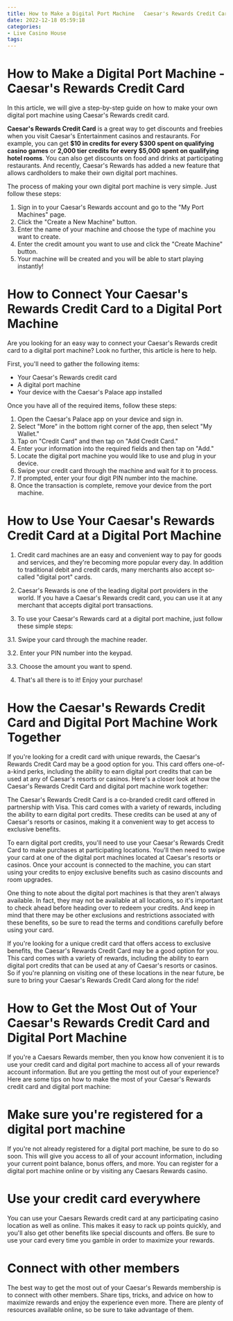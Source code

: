 ```yaml
---
title: How to Make a Digital Port Machine   Caesar's Rewards Credit Card
date: 2022-12-18 05:59:18
categories:
- Live Casino House
tags:
---
```



#  How to Make a Digital Port Machine - Caesar's Rewards Credit Card

In this article, we will give a step-by-step guide on how to make your own digital port machine using Caesar's Rewards credit card.

**Caesar's Rewards Credit Card** is a great way to get discounts and freebies when you visit Caesar's Entertainment casinos and restaurants. For example, you can get **$10 in credits for every $300 spent on qualifying casino games** or **2,000 tier credits for every $5,000 spent on qualifying hotel rooms**. You can also get discounts on food and drinks at participating restaurants. And recently, Caesar's Rewards has added a new feature that allows cardholders to make their own digital port machines.

The process of making your own digital port machine is very simple. Just follow these steps:

1. Sign in to your Caesar's Rewards account and go to the "My Port Machines" page.
2. Click the "Create a New Machine" button.
3. Enter the name of your machine and choose the type of machine you want to create.
4. Enter the credit amount you want to use and click the "Create Machine" button.
5. Your machine will be created and you will be able to start playing instantly!

#  How to Connect Your Caesar's Rewards Credit Card to a Digital Port Machine

Are you looking for an easy way to connect your Caesar's Rewards credit card to a digital port machine? Look no further, this article is here to help.

First, you'll need to gather the following items:
- Your Caesar's Rewards credit card 
- A digital port machine 
- Your device with the Caesar's Palace app installed 

Once you have all of the required items, follow these steps:
1. Open the Caesar's Palace app on your device and sign in. 
2. Select "More" in the bottom right corner of the app, then select "My Wallet." 
3. Tap on "Credit Card" and then tap on "Add Credit Card." 
4. Enter your information into the required fields and then tap on "Add." 
5. Locate the digital port machine you would like to use and plug in your device. 
6. Swipe your credit card through the machine and wait for it to process. 
7. If prompted, enter your four digit PIN number into the machine. 
8. Once the transaction is complete, remove your device from the port machine.

#  How to Use Your Caesar's Rewards Credit Card at a Digital Port Machine

1. Credit card machines are an easy and convenient way to pay for goods and services, and they're becoming more popular every day. In addition to traditional debit and credit cards, many merchants also accept so-called "digital port" cards.

2. Caesar's Rewards is one of the leading digital port providers in the world. If you have a Caesar's Rewards credit card, you can use it at any merchant that accepts digital port transactions.

3. To use your Caesar's Rewards card at a digital port machine, just follow these simple steps:

3.1. Swipe your card through the machine reader.

3.2. Enter your PIN number into the keypad.

3.3. Choose the amount you want to spend.

4. That's all there is to it! Enjoy your purchase!

#  How the Caesar's Rewards Credit Card and Digital Port Machine Work Together

If you're looking for a credit card with unique rewards, the Caesar's Rewards Credit Card may be a good option for you. This card offers one-of-a-kind perks, including the ability to earn digital port credits that can be used at any of Caesar's resorts or casinos. Here's a closer look at how the Caesar's Rewards Credit Card and digital port machine work together:

The Caesar's Rewards Credit Card is a co-branded credit card offered in partnership with Visa. This card comes with a variety of rewards, including the ability to earn digital port credits. These credits can be used at any of Caesar's resorts or casinos, making it a convenient way to get access to exclusive benefits.

To earn digital port credits, you'll need to use your Caesar's Rewards Credit Card to make purchases at participating locations. You'll then need to swipe your card at one of the digital port machines located at Caesar's resorts or casinos. Once your account is connected to the machine, you can start using your credits to enjoy exclusive benefits such as casino discounts and room upgrades.

One thing to note about the digital port machines is that they aren't always available. In fact, they may not be available at all locations, so it's important to check ahead before heading over to redeem your credits. And keep in mind that there may be other exclusions and restrictions associated with these benefits, so be sure to read the terms and conditions carefully before using your card.

If you're looking for a unique credit card that offers access to exclusive benefits, the Caesar's Rewards Credit Card may be a good option for you. This card comes with a variety of rewards, including the ability to earn digital port credits that can be used at any of Caesar's resorts or casinos. So if you're planning on visiting one of these locations in the near future, be sure to bring your Caesar's Rewards Credit Card along for the ride!

#  How to Get the Most Out of Your Caesar's Rewards Credit Card and Digital Port Machine

If you're a Caesars Rewards member, then you know how convenient it is to use your credit card and digital port machine to access all of your rewards account information. But are you getting the most out of your experience? Here are some tips on how to make the most of your Caesar's Rewards credit card and digital port machine:

# Make sure you're registered for a digital port machine

If you're not already registered for a digital port machine, be sure to do so soon. This will give you access to all of your account information, including your current point balance, bonus offers, and more. You can register for a digital port machine online or by visiting any Caesars Rewards casino.

# Use your credit card everywhere

You can use your Caesars Rewards credit card at any participating casino location as well as online. This makes it easy to rack up points quickly, and you'll also get other benefits like special discounts and offers. Be sure to use your card every time you gamble in order to maximize your rewards.

# Connect with other members

The best way to get the most out of your Caesar's Rewards membership is to connect with other members. Share tips, tricks, and advice on how to maximize rewards and enjoy the experience even more. There are plenty of resources available online, so be sure to take advantage of them.